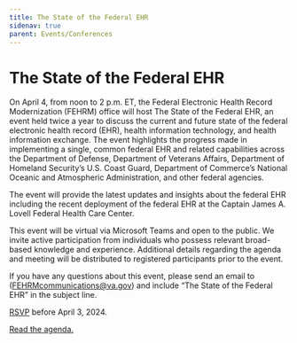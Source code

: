 ```yaml
---
title: The State of the Federal EHR
sidenav: true
parent: Events/Conferences
---
```

# The State of the Federal EHR

On April 4, from noon to 2 p.m. ET, the Federal Electronic Health Record Modernization (FEHRM) office will host The State of the Federal EHR, an event held twice a year to discuss the current and future state of the federal electronic health record (EHR), health information technology, and health information exchange. The event highlights the progress made in implementing a single, common federal EHR and related capabilities across the Department of Defense, Department of Veterans Affairs, Department of Homeland Security’s U.S. Coast Guard, Department of Commerce’s National Oceanic and Atmospheric Administration, and other federal agencies.

The event will provide the latest updates and insights about the federal EHR including the recent deployment of the federal EHR at the Captain James A. Lovell Federal Health Care Center.

This event will be virtual via Microsoft Teams and open to the public. We invite active participation from individuals who possess relevant broad-based knowledge and experience. Additional details regarding the agenda and meeting will be distributed to registered participants prior to the event.

If you have any questions about this event, please send an email to ([FEHRMcommunications@va.gov](FEHRMcommunications@va.gov)) and include “The State of the Federal EHR” in the subject line.

[RSVP](https://touchpoints.app.cloud.gov/touchpoints/fc3ed10c/submit) before April 3, 2024. 

[Read the agenda.](../images/the-state-of-the-federal-electronic-health-record_agenda_040324.png)




